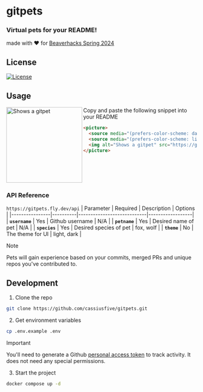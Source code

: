 # gitpets 

### Virtual pets for your README!

made with :heart: for [Beaverhacks Spring 2024](https://spring-2024-retro.devpost.com/?ref_feature=challenge&ref_medium=your-open-hackathons&ref_content=Submissions+open)

## License

[![License](https://img.shields.io/github/license/Ileriayo/markdown-badges?style=for-the-badge)](./LICENSE)

## Usage

<picture>
  <source media="(prefers-color-scheme: dark)" srcset="https://gitpets.fly.dev/api?username=cassiusfive&petname=lorem+ipsum&theme=dark">
  <source media="(prefers-color-scheme: light)" srcset="https://gitpets.fly.dev/api?username=cassiusfive&petname=lorem+ipsum&theme=light">
  <img alt="Shows a gitpet" src="[https://gitpets.fly.dev/api?username=cassiusfive&petname=Kristofferson](https://gitpets.fly.dev/api?username=cassiusfive&petname=lorem+ipsum&theme=dark)" align="left" width="200px" padding-top="100px">
</picture>

Copy and paste the following snippet into your README

```md
<picture>
  <source media="(prefers-color-scheme: dark)" srcset="https://gitpets.fly.dev/api?username=cassiusfive&petname=lorem+ipsum&theme=dark">
  <source media="(prefers-color-scheme: light)" srcset="https://gitpets.fly.dev/api?username=cassiusfive&petname=lorem+ipsum&theme=light">
  <img alt="Shows a gitpet" src="https://gitpets.fly.dev/api?username=cassiusfive&petname=lorem+ipsum&theme=dark" width="200px" padding-top="100px">
</picture>
```

<br clear="both"/>

### API Reference
`https://gitpets.fly.dev/api`
| Parameter      | Required | Description                | Options          |
|----------------|----------|----------------------------|------------------|
| **`username`** | Yes      | Github username            | N/A              |
| **`petname`**  | Yes      | Desired name of pet        | N/A              |
| **`species`**  | Yes      | Desired species of pet     | fox, wolf        |
| **`theme`**    | No       | The theme for UI           | light, dark      |


> [!NOTE]
> Pets will gain experience based on your commits, merged PRs and unique repos you've contributed to.

## Development

1. Clone the repo

```sh
git clone https://github.com/cassiusfive/gitpets.git
```

2. Get environment variables
  
```sh
cp .env.example .env
```

> [!IMPORTANT]
> You'll need to generate a Github [personal access token](https://docs.github.com/en/authentication/keeping-your-account-and-data-secure/managing-your-personal-access-tokens#creating-a-fine-grained-personal-access-token)
> to track activity. It does not need any special permissions.

3. Start the project

```sh 
docker compose up -d
```

